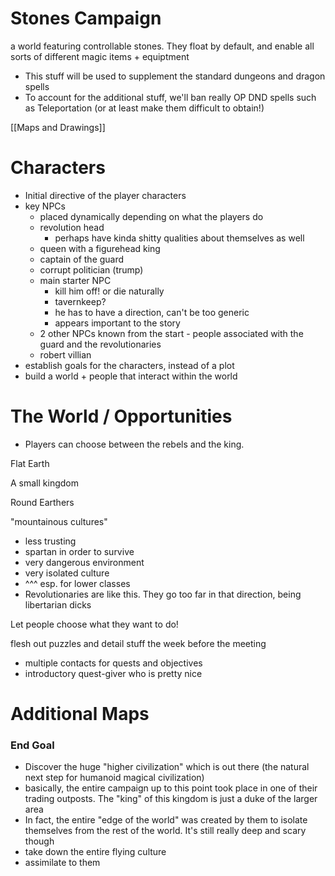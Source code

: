 # Stones Campaign

a world featuring controllable stones. They float by default, and enable all sorts of different magic items + equiptment

- This stuff will be used to supplement the standard dungeons and dragon spells
- To account for the additional stuff, we'll ban really OP DND spells such as Teleportation (or at least make them difficult to obtain!)

[[Maps and Drawings]]

# Characters

- Initial directive of the player characters
- key NPCs
    - placed dynamically depending on what the players do
    - revolution head
        - perhaps have kinda shitty qualities about themselves as well
    - queen with a figurehead king
    - captain of the guard
    - corrupt politician (trump)
    - main starter NPC
        - kill him off! or die naturally
        - tavernkeep?
        - he has to have a direction, can't be too generic
        - appears important to the story
    - 2 other NPCs known from the start - people associated with the guard and the revolutionaries
    - robert villian
- establish goals for the characters, instead of a plot
- build a world + people that interact within the world

# The World / Opportunities

- Players can choose between the rebels and the king.

Flat Earth

A small kingdom

Round Earthers

"mountainous cultures"

- less trusting
- spartan in order to survive
- very dangerous environment
- very isolated culture
- ^^^ esp. for lower classes
- Revolutionaries are like this. They go too far in that direction, being libertarian dicks

Let people choose what they want to do!

flesh out puzzles and detail stuff the week before the meeting

- multiple contacts for quests and objectives
- introductory quest-giver who is pretty nice

# Additional Maps

### End Goal

- Discover the huge "higher civilization" which is out there (the natural next step for humanoid magical civilization)
- basically, the entire campaign up to this point took place in one of their trading outposts. The "king" of this kingdom is just a duke of the larger area
- In fact, the entire "edge of the world" was created by them to isolate themselves from the rest of the world. It's still really deep and scary though
- take down the entire flying culture
- assimilate to them